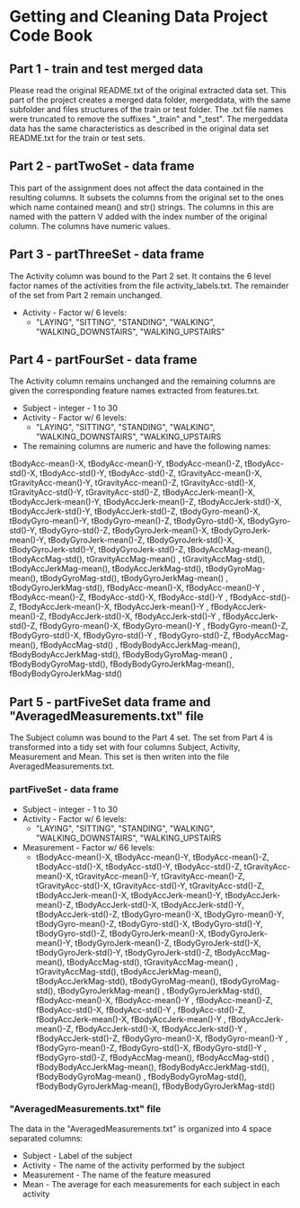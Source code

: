 
# Getting and Cleaning Data Project Code Book

## Part 1 - train and test merged data
Please read the original README.txt of the original extracted data set.
This part of the project creates a merged data folder, mergeddata, with the same 
subfolder and files structures of the train or test folder.
The .txt file names were truncated to remove the suffixes "_train" and "_test".
The mergeddata data has the same characteristics as described in the original 
data set README.txt for the train or test sets.

## Part 2 - partTwoSet - data frame
This part of the assignment does not affect the data contained in the resulting 
columns. It subsets the columns from the original set to the ones which name
contained mean() and str() strings. The columns in this are named with the pattern
V added with the index number of the original column.
The columns have numeric values.

## Part 3 - partThreeSet - data frame
The Activity column was bound to the Part 2 set. It contains the 6 level factor 
names of the activities from the file activity_labels.txt. The remainder of the 
set from Part 2 remain unchanged.

* Activity - Factor w/ 6 levels:
    + "LAYING", "SITTING", "STANDING", "WALKING", "WALKING_DOWNSTAIRS", "WALKING_UPSTAIRS"  

## Part 4 - partFourSet - data frame
The Activity column remains unchanged and the remaining columns are given the 
corresponding feature names extracted from features.txt.

* Subject - integer - 1 to 30
* Activity - Factor w/ 6 levels:
    + "LAYING", "SITTING", "STANDING", "WALKING", "WALKING_DOWNSTAIRS", "WALKING_UPSTAIRS
* The remaining columns are numeric and have the following names:

tBodyAcc-mean()-X, tBodyAcc-mean()-Y, tBodyAcc-mean()-Z, tBodyAcc-std()-X, 
tBodyAcc-std()-Y, tBodyAcc-std()-Z, tGravityAcc-mean()-X, tGravityAcc-mean()-Y,         tGravityAcc-mean()-Z, tGravityAcc-std()-X, tGravityAcc-std()-Y, 
tGravityAcc-std()-Z, tBodyAccJerk-mean()-X, tBodyAccJerk-mean()-Y, tBodyAccJerk-mean()-Z, 
tBodyAccJerk-std()-X,  tBodyAccJerk-std()-Y, tBodyAccJerk-std()-Z, 
tBodyGyro-mean()-X, tBodyGyro-mean()-Y, tBodyGyro-mean()-Z, tBodyGyro-std()-X,            tBodyGyro-std()-Y,            tBodyGyro-std()-Z,           tBodyGyroJerk-mean()-X,      tBodyGyroJerk-mean()-Y,       tBodyGyroJerk-mean()-Z,     tBodyGyroJerk-std()-X,       tBodyGyroJerk-std()-Y,        tBodyGyroJerk-std()-Z, tBodyAccMag-mean(),           tBodyAccMag-std(),            tGravityAccMag-mean()      , 
tGravityAccMag-std(),         tBodyAccJerkMag-mean(),       tBodyAccJerkMag-std(), tBodyGyroMag-mean(),          tBodyGyroMag-std(),           tBodyGyroJerkMag-mean()    , 
tBodyGyroJerkMag-std(),       fBodyAcc-mean()-X,            fBodyAcc-mean()-Y          , 
fBodyAcc-mean()-Z,            fBodyAcc-std()-X,             fBodyAcc-std()-Y           , 
fBodyAcc-std()-Z,             fBodyAccJerk-mean()-X,        fBodyAccJerk-mean()-Y      , 
fBodyAccJerk-mean()-Z,        fBodyAccJerk-std()-X,         fBodyAccJerk-std()-Y       , 
fBodyAccJerk-std()-Z,         fBodyGyro-mean()-X,           fBodyGyro-mean()-Y         , 
fBodyGyro-mean()-Z,           fBodyGyro-std()-X,            fBodyGyro-std()-Y          , 
fBodyGyro-std()-Z,            fBodyAccMag-mean(),           fBodyAccMag-std()          , 
fBodyBodyAccJerkMag-mean(),   fBodyBodyAccJerkMag-std(),    fBodyBodyGyroMag-mean()    , 
fBodyBodyGyroMag-std(),       fBodyBodyGyroJerkMag-mean(),  fBodyBodyGyroJerkMag-std()

## Part 5 - partFiveSet data frame and "AveragedMeasurements.txt" file
The Subject column was bound to the Part 4 set. 
The set from Part 4 is transformed into a tidy set with four columns Subject, 
Activity, Measurement and Mean. This set is then writen into the file 
AveragedMeasurements.txt.

### partFiveSet - data frame

* Subject - integer - 1 to 30
* Activity - Factor w/ 6 levels:
    + "LAYING", "SITTING", "STANDING", "WALKING", "WALKING_DOWNSTAIRS", "WALKING_UPSTAIRS
* Measurement - Factor w/ 66 levels:
    + tBodyAcc-mean()-X, tBodyAcc-mean()-Y, tBodyAcc-mean()-Z, tBodyAcc-std()-X, 
tBodyAcc-std()-Y, tBodyAcc-std()-Z, tGravityAcc-mean()-X, tGravityAcc-mean()-Y,         tGravityAcc-mean()-Z, tGravityAcc-std()-X, tGravityAcc-std()-Y, 
tGravityAcc-std()-Z, tBodyAccJerk-mean()-X, tBodyAccJerk-mean()-Y, tBodyAccJerk-mean()-Z, 
tBodyAccJerk-std()-X,  tBodyAccJerk-std()-Y, tBodyAccJerk-std()-Z, 
tBodyGyro-mean()-X, tBodyGyro-mean()-Y, tBodyGyro-mean()-Z, tBodyGyro-std()-X,            tBodyGyro-std()-Y,            tBodyGyro-std()-Z,           tBodyGyroJerk-mean()-X,      tBodyGyroJerk-mean()-Y,       tBodyGyroJerk-mean()-Z,     tBodyGyroJerk-std()-X,       tBodyGyroJerk-std()-Y,        tBodyGyroJerk-std()-Z, tBodyAccMag-mean(),           tBodyAccMag-std(),            tGravityAccMag-mean()      , 
tGravityAccMag-std(),         tBodyAccJerkMag-mean(),       tBodyAccJerkMag-std(), tBodyGyroMag-mean(),          tBodyGyroMag-std(),           tBodyGyroJerkMag-mean()    , 
tBodyGyroJerkMag-std(),       fBodyAcc-mean()-X,            fBodyAcc-mean()-Y          , 
fBodyAcc-mean()-Z,            fBodyAcc-std()-X,             fBodyAcc-std()-Y           , 
fBodyAcc-std()-Z,             fBodyAccJerk-mean()-X,        fBodyAccJerk-mean()-Y      , 
fBodyAccJerk-mean()-Z,        fBodyAccJerk-std()-X,         fBodyAccJerk-std()-Y       , 
fBodyAccJerk-std()-Z,         fBodyGyro-mean()-X,           fBodyGyro-mean()-Y         , 
fBodyGyro-mean()-Z,           fBodyGyro-std()-X,            fBodyGyro-std()-Y          , 
fBodyGyro-std()-Z,            fBodyAccMag-mean(),           fBodyAccMag-std()          , 
fBodyBodyAccJerkMag-mean(),   fBodyBodyAccJerkMag-std(),    fBodyBodyGyroMag-mean()    , 
fBodyBodyGyroMag-std(),       fBodyBodyGyroJerkMag-mean(),  fBodyBodyGyroJerkMag-std()

### "AveragedMeasurements.txt" file
The data in the "AveragedMeasurements.txt" is organized into 4 space separated 
columns:

* Subject - Label of the subject
* Activity - The name of the activity performed by the subject
* Measurement - The name of the feature measured
* Mean - The average for each measurements for each subject in each activity




